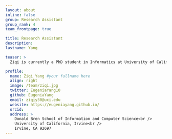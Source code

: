 ```yaml
---
layout: about
inline: false
group: Research Assistant
group_rank: 4
team_frontpage: true

title: Research Assistant
description:
lastname: Yang

teaser: >
  Ziqi is currently a PhD student in Informatics at University of California, Irvine. My research interests lies at the intersection of human-computer interaction and personal health informatics.

profile:
  name: Ziqi Yang #your fullname here
  align: right
  image: /team/ziqi.jpg
  twitter: EugeniaYang10
  github: EugeniaYang
  email: ziqiy30@uci.edu
  website: https://eugeniayang.github.io/
  orcid:
  address: >
    Donald Bren School of Information and Computer Science<br />
    University of California, Irvine<br />
    Irvine, CA 92697
---
```

